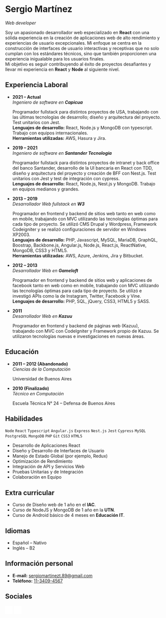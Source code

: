 # Sergio Martínez

_Web developer_

Soy un apasionado desarrollador web especializado en **React** con una sólida experiencia en la creación de aplicaciones web de alto rendimiento y experiencias de usuario excepcionales. Mi enfoque se centra en la construcción de interfaces de usuario interactivas y receptivas que no solo cumplan con los estándares técnicos, sino que también proporcionen una experiencia inigualable para los usuarios finales.  
Mi objetivo es seguir contribuyendo al éxito de proyectos desafiantes y llevar mi experiencia en **React** y **Node** al siguiente nivel.

## Experiencia Laboral

- **2021 – Actual**  
  _Ingeniero de software en **Capicua**_

  Programador fullstack para distintos proyectos de USA, trabajando con las últimas tecnologías de desarrollo; diseño y arquitectura del proyecto. Test unitarios con Jest.  
  **Lenguajes de desarrollo:** React, Node.js y MongoDB con typescript. Trabajo con equipos internacionales.  
  **Herramientas utilizadas:** AWS, Hasura y Jira.

- **2019 – 2021**  
  _Ingeniero de software en **Santander Tecnología**_

  Programador fullstack para distintos proyectos de intranet y back office del banco Santander, desarrollo de la UI bancaria en React con TDD, diseño y arquitectura del proyecto y creación de BFF con Nest.js. Test unitarios con Jest y test de integración con cypress.  
  **Lenguajes de desarrollo:** React, Node.js, Nest.js y MongoDB. Trabajo en equipos medianos y grandes.

- **2013 – 2019**  
  _Desarrollador Web fullstack en **W3**_

  Programador en frontend y backend de sitios web tanto en web como en mobile, trabajando con MVC utilizando las tecnologías óptimas para cada tipo de proyecto. Se utilizó CMS Drupal y Wordpress, Framework Codeigniter y se realizó configuraciones de servidor en Windows XP2003.  
  **Lenguajes de desarrollo:** PHP, Javascript, MySQL, MariaDB, GraphQL, Boostrap, Backbone.js, Angular.js, Node.js, React.js, ReactNative, MongoDB, CSS3 y HTML5.  
  **Herramientas utilizadas:** AWS, Azure, Jenkins, Jira y Bitbucket.

- **2012 – 2013**  
  _Desarrollador Web en **Gameloft**_

  Programador en frontend y backend de sitios web y aplicaciones de facebook tanto en web como en mobile, trabajando con MVC utilizando las tecnologías óptimas para cada tipo de proyecto. Se utilizó e investigó APIs como la de Instagram, Twitter, Facebook y Vine.  
  **Lenguajes de desarrollo:** PHP, SQL, jQuery, CSS3, HTML5 y SASS.

- **2011**  
  _Desarrollador Web en **Kazuu**_

  Programador en frontend y backend de páginas web (Kazuu), trabajando con MVC con CodeIgniter y Framework propio de Kazuu. Se utilizaron tecnologías nuevas e investigaciones en nuevas áreas.

## Educación

- **2011 – 2012 (Abandonado)**  
  _Ciencias de la Computación_

  Universidad de Buenos Aires

- **2010 (Finalizado)**  
  _Técnico en Computación_

  Escuela Técnica N° 24 – Defensa de Buenos Aires

## Habilidades

`Node` `React` `Typescript` `Angular.js` `Express` `Nest.js` `Jest` `Cypress` `MySQL` `PostgreSQL` `MongoDB` `PHP` `Git` `CSS3` `HTML5`

- Desarrollo de Aplicaciones React
- Diseño y Desarrollo de Interfaces de Usuario
- Manejo de Estado Global (por ejemplo, Redux)
- Optimización de Rendimiento
- Integración de API y Servicios Web
- Pruebas Unitarias y de Integración
- Colaboración en Equipo

## Extra curricular

- Curso de Diseño web de 1 año en el **IAC**.
- Curso de NodeJS y MongoDB de 1 año en la **UTN**.
- Curso de Android básico de 4 meses en **Educación IT**.

## Idiomas

- Español &#x2013; Nativo
- Inglés &#x2013; B2

## Información personal

- **E-mail:** [sergiomartinezt.89@gmail.com](mailto:sergiomartinezt.89@gmail.com)
- **Teléfono:** [11-3409-4567](tel:+5491134094567)

## Sociales

[<img src="./public/linkedIn.svg" width="24" title="LinkedIn" />](https://www.linkedin.com/in/sergio-martinezt/)
[<img src="./public/github.svg" width="24" title="Github page" />](https://kleith.github.io/)
